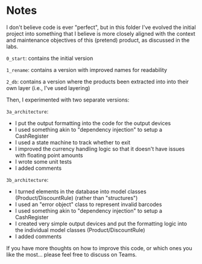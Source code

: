 # Notes

I don't believe code is ever "perfect", but in this folder I've evolved the initial project into something that I believe is more closely aligned with the context and maintenance objectives of this (pretend) product, as discussed in the labs.

`0_start`: contains the initial version

`1_rename`: contains a version with improved names for readability

`2_db`: contains a version where the products been extracted into into their own layer (i.e., I've used layering)

Then, I experimented with two separate versions:

`3a_architecture`: 
* I put the output formatting into the code for the output devices
* I used something akin to "dependency injection" to setup a CashRegister
* I used a state machine to track whether to exit
* I improved the currency handling logic so that it doesn't have issues with floating point amounts
* I wrote some unit tests
* I added comments

`3b_architecture`:
* I turned elements in the database into model classes (Product/DiscountRule) (rather than "structures") 
* I used an "error object" class to represent invalid barcodes
* I used something akin to "dependency injection" to setup a CashRegister
* I created very simple output devices and put the formatting logic into the individual model classes (Product/DiscountRule)
* I added comments

If you have more thoughts on how to improve this code, or which ones you like the most... please feel free to discuss on Teams.